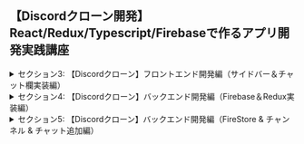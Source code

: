 ## 【Discordクローン開発】React/Redux/Typescript/Firebaseで作るアプリ開発実践講座

<details>
<summary>セクション3: 【Discordクローン】フロントエンド開発編（サイドバー＆チャット欄実装編）</summary>

| NO | 内容 |
| ---- | ---- |
| 8. | ReactとTypescriptでDiscordクローン開発用プロジェクトを作成しよう |
| 9. | CSSのスタイリングはSassで記述してみよう |
| 10. | サイドバーコンポーネントを作成してみよう |
| 11. | サイドバーの中身のHTMLとCSSの記述をはじめよう |
| 12. | 【補足】ブラウザ上の色を取得できるグーグル拡張機能の紹介|
| 13. | MaterialUIをインストールしてアイコンを利用してみよう |
| 14. | Discordチャンネルのヘッダーを記述してみよう |
| 15. | Discordチャンネルリストを作成してみよう |
| 16. | サイドバーのフッターアカウントを作成してみよう |
| 17. | サイドバーフッターをCSSでスタイリングしてみよう |
| 18. | Googlefontで全体の文字フォントを変更してみよう |
| 19. |  Discordチャットコンポーネントを作成してみよう |
| 20. | チャットヘッダーを作成してみよう |
| 21. | チャットヘッダーをCSSでスタイリングしてみよう |
| 22. | Discordチャット送信のHTMLとCSSを実装してみよう |
| 23. | チャットメッセージコンポーネントを作成してみよう |
| 24. | 【補足】HTMLとCSSを記述するときの考え方について |
| 25. | 【補足】Discordアイコンを追加しよう |

</details>

<details>
<summary>セクション4: 【Discordクローン】バックエンド開発編（Firebase＆Redux実装編） </summary>

| NO | 内容 |
| ---- | ---- |
| 26. | Firebaseの準備をはじめよう |
| 27. | Firebaseの初期設定をはじめよう |
| 28. | ReduxをTypescriptで用意してみよう |
| 29. | StoreとuserSliceを準備してみよう |
| 30. | ユーザーの初期状態をTypescriptで準備してみよう |
| 31. | Providerを使ってアプリ全体でstoreが使える状態にしよう |
| 32. | ログイン用ページを作成してみよう |
| 33. | 型付きのuseSelectorとuseDispatchを準備しよう |
| 34. | Firebaseを使ってGoogleログイン機能を実装してみよう |
| 35. | ログインしたユーザー情報をStoreに通知して状態更新しよう |
| 36. | ログアウト機能とログインしたユーザー情報をUIに反映させよう |
| 37. | 【補足】Redux DevToolsプラグインでstate状態を視覚的に確認してみよう |

</details>
<details>
<summary>セクション5: 【Discordクローン】バックエンド開発編（FireStore & チャンネル & チャット追加編） </summary>

| NO | 内容 |
| ---- | ---- |
| 38. | CloudFirestoreにチャンネルデータを設定してみよう |
| 39. | onSnapshotでチャンネルデータをリアルタイムで取得してみよう |
| 40. | react-error-boundaryライブラリでエラーの詳細を出力してみよう |
| 41. | エラーを修正してチャンネルデータを取得してみよう |
| 42. | チャンネルデータをDiscordに出力してみよう : その１ |
| 43. | チャンネルデータをDiscordに出力してみよう : その2 |
| 44. | コレクションを取り出すカスタムフックスを作ってみよう |
| 45. | Discordチャンネルを追加する実装をしてみよう |
| 46. | チャンネル情報をReduxで管理してみよう |
| 47. | 設定したReducerに名前をつけてエラーを回避してみよう |
<!-- | 48. | チャット送信するために入力文字列を取得してみよう |
| 49. | サブコレクションにメッセージ情報を追加してみよう |
| 50. | onSnapshotでリアルタイムでメッセージ情報を取得してみよう |
| 51. | ディスコードチャット欄にメッセージを表示してみよう |
| 52. | メッセージを投稿した順番にソートして表示してみよう |
| 53. | 投稿しすぎるとレイアウトがずれるバグを修正してみよう |
| 54. | 【補足】サブコレクションデータ取得をカスタムフックスで切り出してみよう | -->

</details>
